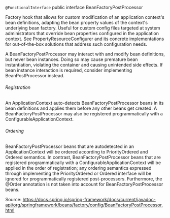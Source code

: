 ``@FunctionalInterface``
public interface BeanFactoryPostProcessor


Factory hook that allows for custom modification of an application context's bean definitions, adapting the bean property values of the context's underlying bean factory.
Useful for custom config files targeted at system administrators that override bean properties configured in the application context. See PropertyResourceConfigurer and its concrete implementations for out-of-the-box solutions that address such configuration needs.


A BeanFactoryPostProcessor may interact with and modify bean definitions, but never bean instances. Doing so may cause premature bean instantiation, violating the container and causing unintended side effects. If bean instance interaction is required, consider implementing BeanPostProcessor instead.


###### Registration
An ApplicationContext auto-detects BeanFactoryPostProcessor beans in its bean definitions and applies them before any other beans get created. A BeanFactoryPostProcessor may also be registered programmatically with a ConfigurableApplicationContext.

###### Ordering
BeanFactoryPostProcessor beans that are autodetected in an ApplicationContext will be ordered according to PriorityOrdered and Ordered semantics. In contrast, BeanFactoryPostProcessor beans that are registered programmatically with a ConfigurableApplicationContext will be applied in the order of registration; any ordering semantics expressed through implementing the PriorityOrdered or Ordered interface will be ignored for programmatically registered post-processors. Furthermore, the @Order annotation is not taken into account for BeanFactoryPostProcessor beans.


Source: https://docs.spring.io/spring-framework/docs/current/javadoc-api/org/springframework/beans/factory/config/BeanFactoryPostProcessor.html